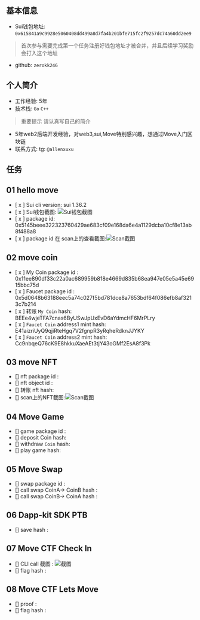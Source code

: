 ## 基本信息
- Sui钱包地址: `0x615841a9c9928e5060408dd499a8d7fa4b201bfe715fc2f9257dc74a60dd2ee9`
> 首次参与需要完成第一个任务注册好钱包地址才被合并，并且后续学习奖励会打入这个地址
- github: `zerokk246`

## 个人简介
- 工作经验: 5年
- 技术栈: `Go` `C++`
> 重要提示 请认真写自己的简介
- 5年web2后端开发经验，对web3,sui,Move特别感兴趣，想通过Move入门区块链
- 联系方式: tg: `@allenxuxu` 

## 任务

##   01 hello move  
- [ x ] Sui cli version: sui 1.36.2
- [ x ] Sui钱包截图: ![Sui钱包截图](./co-learn-2411/images/sui-wallet.png)
- [ x ] package id: 0x5145beee322323760429ae683cf09e168da6e4a1129dcba10cf8e13ab8f488a8
- [ x ] package id 在 scan上的查看截图:![Scan截图](./co-learn-2411/images/suivision-package-id.png)

##   02 move coin
- [ x ] My Coin package id : 0x11ee890df33c22a0ac689959b818e4669d835b68ea947e05e5a45e6915bbc75d
- [ x ] Faucet package id : 0x5d0648b63188eec5a74c027f5bd781dce8a7653bdf64f086efb8af3213c7b214
- [ x ] 转账 `My Coin` hash: BEEe4wjeTFA7cnas6ByUSwJpUxEvD6aYdmcHF6MrPLry
- [ x ] `Faucet Coin` address1 mint hash: E41aizriUyQ9qjiRteHgq7V2fgnpR3yRqheRdknJJYKY
- [ x ] `Faucet Coin` address2 mint hash: Cc9nbqeQ76cK9E8hkkuXaeAEt3tjY43oGMf2EsA8f3Pk

##   03 move NFT
- [] nft package id :
- [] nft object id : 
- [] 转账 nft  hash:
- [] scan上的NFT截图:![Scan截图](./images/你的图片地址)

##   04 Move Game
- [] game package id :
- [] deposit Coin hash:
- [] withdraw `Coin` hash:
- [] play game hash:

##   05 Move Swap
- [] swap package id :
- [] call swap CoinA-> CoinB  hash :
- [] call swap CoinB-> CoinA  hash :

##   06 Dapp-kit SDK PTB
- [] save hash :

##   07 Move CTF Check In
- [] CLI call 截图 : ![截图](./images/你的图片地址)
- [] flag hash :

##   08 Move CTF Lets Move
- [] proof : 
- [] flag hash :
